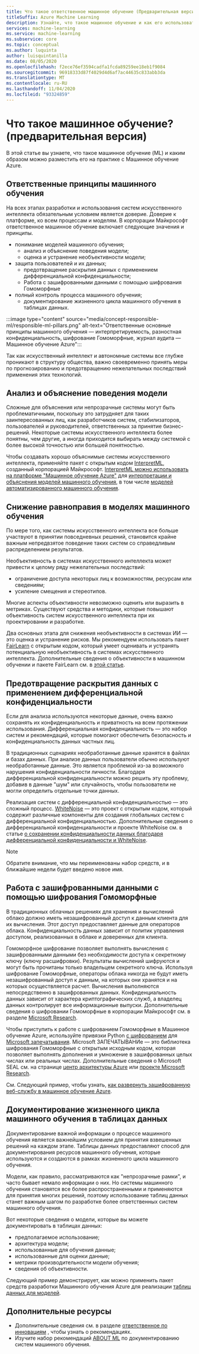 ```yaml
---
title: Что такое ответственное машинное обучение (Предварительная версия)
titleSuffix: Azure Machine Learning
description: Узнайте, что такое машинное обучение и как его использовать в Машинное обучение Azure
services: machine-learning
ms.service: machine-learning
ms.subservice: core
ms.topic: conceptual
ms.author: luquinta
author: luisquintanilla
ms.date: 08/05/2020
ms.openlocfilehash: f2ece76ef3594cadfa1fcda89259ee18eb1f9084
ms.sourcegitcommit: 96918333d87f4029d4d6af7ac44635c833abb3da
ms.translationtype: MT
ms.contentlocale: ru-RU
ms.lasthandoff: 11/04/2020
ms.locfileid: "93324859"
---
```

# <a name="what-is-responsible-machine-learning-preview"></a>Что такое машинное обучение? (предварительная версия)

В этой статье вы узнаете, что такое машинное обучение (ML) и каким образом можно разместить его на практике с Машинное обучение Azure.

## <a name="responsible-machine-learning-principles"></a>Ответственные принципы машинного обучения

На всех этапах разработки и использования систем искусственного интеллекта обязательным условием является доверие. Доверие к платформе, ко всем процессам и моделям. В корпорации Майкрософт ответственное машинное обучение включает следующие значения и принципы.

- понимание моделей машинного обучения;
  - анализ и объяснение поведения модели;
  - оценка и устранение необъективности модели;
- защита пользователей и их данных;
  - предотвращение раскрытия данных с применением дифференциальной конфиденциальности;
  - Работа с зашифрованными данными с помощью шифрования Гомоморфные
- полный контроль процесса машинного обучения;
  - документирование жизненного цикла машинного обучения в таблицах данных.

:::image type="content" source="media/concept-responsible-ml/responsible-ml-pillars.png" alt-text="Ответственные основные принципы машинного обучения — интерпретируемость, разностная конфиденциальность, шифрование Гомоморфные, журнал аудита — Машинное обучение Azure":::

Так как искусственный интеллект и автономные системы все глубже проникают в структуру общества, важно своевременно принять меры по прогнозированию и предотвращению нежелательных последствий применения этих технологий.

## <a name="interpret-and-explain-model-behavior"></a>Анализ и объяснение поведения модели

Сложные для объяснения или непрозрачные системы могут быть проблематичными, поскольку это затрудняет для таких заинтересованных лиц, как разработчиков систем, стабилизаторов, пользователей и руководителей, ответственных за принятие бизнес-решений. Некоторые системы искусственного интеллекта более понятны, чем другие, а иногда приходится выбирать между системой с более высокой точностью или большей понятностью.

Чтобы создавать хорошо объяснимые системы искусственного интеллекта, применяйте пакет с открытым кодом [InterpretML](https://github.com/interpretml/interpret), созданный корпорацией Майкрософт. [InterpretML можно использовать на платформе "Машинное обучение Azure"](how-to-machine-learning-interpretability.md) для [интерпретации и объяснения моделей машинного обучения](how-to-machine-learning-interpretability-aml.md), в том числе [моделей автоматизированного машинного обучения](how-to-machine-learning-interpretability-automl.md).

## <a name="mitigate-fairness-in-machine-learning-models"></a>Снижение равноправия в моделях машинного обучения

По мере того, как системы искусственного интеллекта все больше участвуют в принятии повседневных решений, становится крайне важным непредвзятое поведение таких систем со справедливым распределением результатов.

Необъективность в системах искусственного интеллекта может привести к целому ряду нежелательных последствий:

- ограничение доступа некоторых лиц к возможностям, ресурсам или сведениям;
- усиление смещения и стереотипов.

Многие аспекты объективности невозможно оценить или выразить в метриках. Существуют средства и методики, которые повышают объективность систем искусственного интеллекта при их проектировании и разработке.

Два основных этапа для снижения необъективности в системах ИИ — это оценка и устранение рисков. Мы рекомендуем использовать пакет [FairLearn](https://github.com/fairlearn/fairlearn) с открытым кодом, который умеет оценивать и устранять потенциальную необъективность в системах искусственного интеллекта. Дополнительные сведения о объективности в машинном обучении и пакете FairLearn см. в [этой статье](./concept-fairness-ml.md).

## <a name="prevent-data-exposure-with-differential-privacy"></a>Предотвращение раскрытия данных с применением дифференциальной конфиденциальности

Если для анализа используются некоторые данные, очень важно сохранять их конфиденциальность и приватность на всем протяжении использования. Дифференциальная конфиденциальность — это набор систем и рекомендаций, которые помогают обеспечить безопасность и конфиденциальность данных частных лиц.

В традиционных сценариях необработанные данные хранятся в файлах и базах данных. При анализе данных пользователи обычно используют необработанные данные. Это является проблемой из-за возможного нарушения конфиденциальности личности. Благодаря дифференциальной конфиденциальности можно решить эту проблему, добавив в данные "шум" или случайность, чтобы пользователи не могли определить отдельные точки данных.

Реализация систем с дифференциальной конфиденциальностью — это сложный процесс. [WhiteNoise](https://github.com/opendifferentialprivacy/whitenoise-core) — это проект с открытым кодом, который содержит различные компоненты для создания глобальных систем с дифференциальной конфиденциальностью. Дополнительные сведения о дифференциальной конфиденциальности и проекте WhiteNoise см. в статье [о сохранении конфиденциальности данных благодаря дифференциальной конфиденциальности и WhiteNoise](./concept-differential-privacy.md).

> [!NOTE]
> Обратите внимание, что мы переименованы набор средств, и в ближайшие недели будет введено новое имя. 

## <a name="work-on-encrypted-data-with-homomorphic-encryption"></a>Работа с зашифрованными данными с помощью шифрования Гомоморфные

В традиционных облачных решениях для хранения и вычислений облако должно иметь незашифрованный доступ к данным клиента для их вычисления. Этот доступ предоставляет данные для операторов облака. Конфиденциальность данных зависит от политик управления доступом, реализованных в облаке и доверенных для клиента.

Гомоморфное шифрование позволяет выполнять вычисления с зашифрованными данными без необходимости доступа к секретному ключу (ключу расшифровки). Результаты вычислений шифруются и могут быть прочитаны только владельцем секретного ключа. Используя шифрование Гомоморфные, операторы облака никогда не будут иметь незашифрованный доступ к данным, на которых они хранятся и на которых осуществляется расчет. Вычисления выполняются непосредственно в зашифрованных данных. Конфиденциальность данных зависит от характера криптографических служб, а владелец данных контролирует все информационные выпуски. Дополнительные сведения о шифровании Гомоморфные в корпорации Майкрософт см. в разделе [Microsoft Research](https://www.microsoft.com/research/project/homomorphic-encryption/).

Чтобы приступить к работе с шифрованием Гомоморфные в Машинное обучение Azure, используйте привязки Python [с шифрованием](https://pypi.org/project/encrypted-inference/) для [Microsoft запечатывания](https://github.com/microsoft/SEAL). Microsoft ЗАПЕЧАТЫВАНИе — это библиотека шифрования Гомоморфные с открытым исходным кодом, которая позволяет выполнять дополнения и умножение в зашифрованных целых числах или реальных числах. Дополнительные сведения о Microsoft SEAL см. на странице [центр архитектуры Azure](/azure/architecture/solution-ideas/articles/homomorphic-encryption-seal) или [проекте Microsoft Research](https://www.microsoft.com/research/project/microsoft-seal/).

См. Следующий пример, чтобы узнать, [как развернуть зашифрованную веб-службу в машинное обучение Azure](how-to-homomorphic-encryption-seal.md).

## <a name="document-the-machine-learning-lifecycle-with-datasheets"></a>Документирование жизненного цикла машинного обучения в таблицах данных

Документирование важной информации о процессе машинного обучения является важнейшим условием для принятия взвешенных решений на каждом этапе. Таблицы данных предоставляют способ для документирования ресурсов машинного обучения, которые используются и создаются в рамках жизненного цикла машинного обучения.

Модели, как правило, рассматриваются как "непрозрачные рамки", и часто бывает немало информации о них. Но системы машинного обучения становятся все более распространенными и применяются для принятия многих решений, поэтому использование таблиц данных станет важным шагом по разработке более ответственных систем машинного обучения.

Вот некоторые сведения о модели, которые вы можете документировать в таблицах данных:

- предполагаемое использование;
- архитектура модели;
- использованные для обучения данные;
- использованные для оценки данные;
- метрики производительности модели обучения;
- сведения об объективности.

Следующий пример демонстрирует, как можно применить пакет средств разработки Машинного обучения Azure для реализации [таблиц данных для моделей](https://github.com/microsoft/MLOps/blob/master/pytorch_with_datasheet/model_with_datasheet.ipynb).

## <a name="additional-resources"></a>Дополнительные ресурсы

- Дополнительные сведения см. в разделе [ответственное по инновациям](/azure/architecture/guide/responsible-innovation/) , чтобы узнать о рекомендациях.
- Изучите набор рекомендаций [ABOUT ML](https://www.partnershiponai.org/about-ml/) по документированию систем машинного обучения.